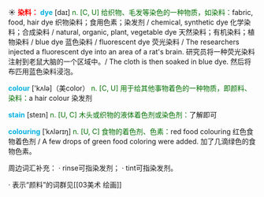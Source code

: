 ☀ <font color="red">**染料：**</font>
<font color="sky blue">**dye**</font> [daɪ]
<font color="rgb(227, 108, 9)">n. [C, U] 给织物、毛发等染色的一种物质，如染料：</font>fabric, food, hair dye 织物染料；食用色素；染发剂 / chemical, synthetic dye 化学染料；合成染料 / natural, organic, plant, vegetable dye 天然染料；有机染料；植物染料 / blue dye 蓝色染料 / fluorescent dye 荧光染料 / The researchers injected a fluorescent dye into an area of a rat's brain. 研究员将一种荧光染料注射到老鼠大脑的一个区域中。/ The cloth is then soaked in blue dye. 然后将布匹用蓝色染料浸泡。

<font color="sky blue">**colour**</font> ['kʌlə]（美color）
<font color="rgb(227, 108, 9)">n. [C, U] 用于给其他事物着色的一种物质，即颜料、染料：</font>a hair colour 染发剂

<font color="sky blue">**stain**</font> [steɪn] 
<font color="rgb(227, 108, 9)">n. [U, C] 木头或织物的液体着色剂或染色剂：</font>了解即可
           
<font color="sky blue">**colouring**</font> [ˈkʌlərɪŋ]
<font color="rgb(227, 108, 9)">n. [U, C] 食物的着色剂、色素：</font>red food colouring 红色食物着色剂 / A few drops of green food coloring were added. 加了几滴绿色的食物色素。

周边词汇补充：
· rinse可指染发剂；
· tint可指染发剂。

· 表示“颜料”的词群见[[03美术 绘画]]
